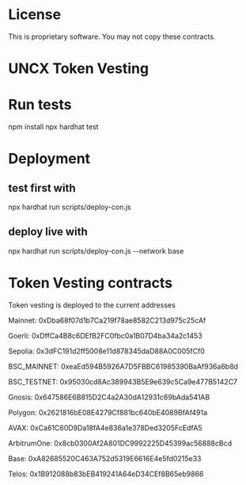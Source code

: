 # License
This is proprietary software. You may not copy these contracts.

# UNCX Token Vesting

# Run tests

npm install
npx hardhat test

# Deployment
## test first with
npx hardhat run scripts/deploy-con.js 
## deploy live with
npx hardhat run scripts/deploy-con.js --network base

# Token Vesting contracts

Token vesting is deployed to the current addresses

Mainnet: 0xDba68f07d1b7Ca219f78ae8582C213d975c25cAf

Goerli: 0xDffCa4B8c6DEfB2FC0fbc0a1B07D4ba34a2c1453

Sepolia: 0x3dFC191d2ff5008e11d878345daD88A0C005fCf0

BSC_MAINNET: 0xeaEd594B5926A7D5FBBC61985390BaAf936a6b8d

BSC_TESTNET: 0x95030cd8Ac389943B5E9e639c5Ca9e477B5142C7

Gnosis: 0x647586E6B815D2C4a2A30dA12931c69bAda541AB

Polygon: 0x2621816bE08E4279Cf881bc640bE4089BfAf491a

AVAX: 0xCa61C60D9Da18fA4e836a1e378Ded3205FcEdfA5

ArbitrumOne: 0x8cb0300Af2A801DC9992225D45399ac56888cBcd

Base: 0xA82685520C463A752d5319E6616E4e5fd0215e33

Telos: 0x1B912088b83bEB419241A64eD34CEf8B65eb9866
